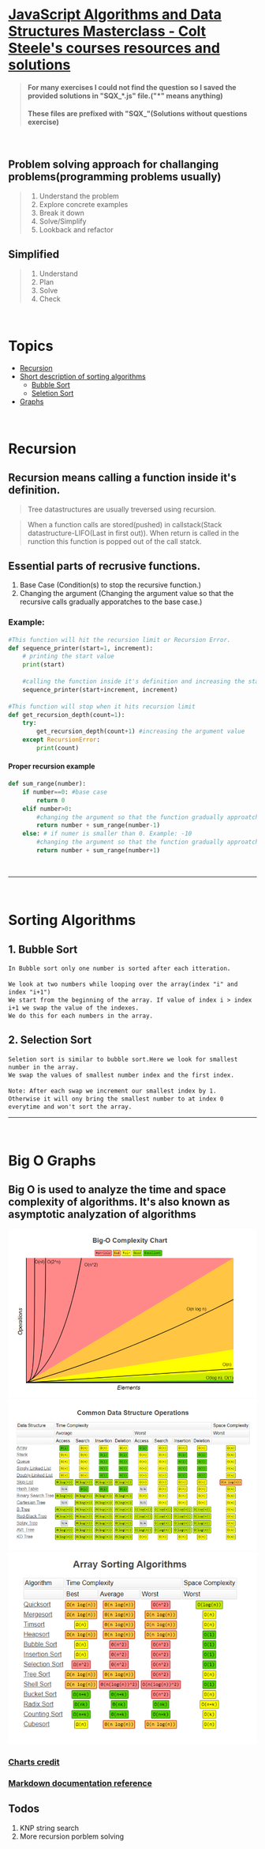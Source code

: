 # [JavaScript Algorithms and Data Structures Masterclass - Colt Steele's courses resources and solutions](https://www.udemy.com/course/js-algorithms-and-data-structures-masterclass/)


>#### For many exercises I could not find the question so I saved the provided solutions in "SQX\_\*.js" file.("\*" means anything)
>#### These files are prefixed with "SQX_"(Solutions without questions exercise)

&nbsp;

## Problem solving approach for challanging problems(programming problems usually)

>1. Understand the problem
>2. Explore concrete examples
>3. Break it down
>4. Solve/Simplify
>5. Lookback and refactor
## Simplified 

>1. Understand
>2. Plan
>3. Solve
>4. Check

&nbsp;

# Topics 
- [Recursion](#recursion)
- [Short description of sorting algorithms](#sorting-algorithms)
  - [Bubble Sort](#1-bubble-sort)
  - [Seletion Sort](#2-selection-sort)
- [Graphs](#big-o-graphs)

&nbsp;

# Recursion

## Recursion means calling a function inside it's definition.

>Tree datastructures are usually treversed using recursion.

>When a function calls are stored(pushed) in callstack(Stack datastructure-LIFO(Last in first out)).
>When return is called in the runction this function is popped out of the call statck.

## Essential parts of recrusive functions.
1. Base Case (Condition(s) to stop the recursive function.)
2. Changing the argument (Changing the argument value so that the recursive calls gradually apporatches to the base case.)
### Example:

```Python
#This function will hit the recursion limit or Recursion Error.
def sequence_printer(start=1, increment):
    # printing the start value
    print(start)

    #calling the function inside it's definition and increasing the start value each time the function is called
    sequence_printer(start+increment, increment)

#This function will stop when it hits recursion limit
def get_recursion_depth(count=1):
    try:
        get_recursion_depth(count+1) #increasing the argument value
    except RecursionError:
        print(count)
```

#### Proper recursion example
```python
def sum_range(number):
    if number==0: #base case
        return 0
    elif number>0:
        #changing the argument so that the function gradually approatches to the base case
        return number + sum_range(number-1)
    else: # if numer is smaller than 0. Example: -10
        #changing the argument so that the function gradually approatches to the base case
        return number + sum_range(number+1)
```

&nbsp;

___

&nbsp;

# Sorting Algorithms
## 1. Bubble Sort
    In Bubble sort only one number is sorted after each itteration.
    
    We look at two numbers while looping over the array(index "i" and index "i+1")
    We start from the beginning of the array. If value of index i > index i+1 we swap the value of the indexes.
    We do this for each numbers in the array.

## 2. Selection Sort
    Seletion sort is similar to bubble sort.Here we look for smallest number in the array.
    We swap the values of smallest number index and the first index.

    Note: After each swap we increment our smallest index by 1.
    Otherwise it will ony bring the smallest number to at index 0 everytime and won't sort the array.

___

&nbsp;

# Big O Graphs

## Big O is used to analyze the time and space complexity of algorithms. It's also known as asymptotic analyzation of algorithms

![Runtime compared with Big O notations.](media/images/big_O_chart.PNG)
![big_O_for_data_structures.PNG](media/images/big_O_for_data_structures.PNG)
![big_O_of_sorting_algorithms.PNG](media/images/big_O_of_sorting_algorithms.PNG)



### [Charts credit](https://www.bigocheatsheet.com/)
### [Markdown documentation reference](https://www.markdownguide.org/extended-syntax/)

## Todos
1. KNP string search
2. More recursion porblem solving